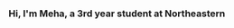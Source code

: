 ### Hi, I'm Meha, a 3rd year student at Northeastern

<!--
**mehamacwan/mehamacwan** is a ✨ _special_ ✨ repository because its `README.md` (this file) appears on your GitHub profile.

Here are some ideas to get you started:

- 🧠 I’m majoring in Behavioral Neuroscience.
- 🖥 I’m learning how to use Github for basic genome analysis.
- 🎨 I enjoy art, reading, and listening to music 
